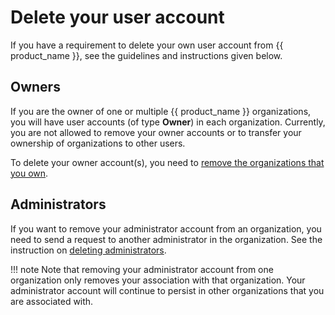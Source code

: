 # Delete your user account

If you have a requirement to delete your own user account from {{ product_name }}, see the guidelines and instructions given below.

## Owners

If you are the owner of one or multiple {{ product_name }} organizations, you will have user accounts (of type **Owner**) in each organization. Currently, you are not allowed to remove your owner accounts or to transfer your ownership of organizations to other users.

To delete your owner account(s), you need to [remove the organizations that you own]({{base_path}}/guides/organization-management/manage-organizations/#delete-organizations).

## Administrators

If you want to remove your administrator account from an organization, you need to send a request to another administrator in the organization. See the instruction on [deleting administrators]({{base_path}}/guides/users/manage-collaborators/#delete-a-collaborator).

!!! note
    Note that removing your administrator account from one organization only removes your association with that organization. Your administrator account will continue to persist in other organizations that you are associated with.
